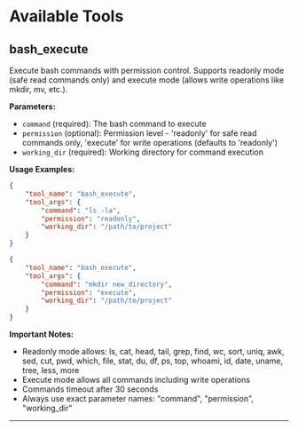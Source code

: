 # Available Tools

## bash_execute
Execute bash commands with permission control. Supports readonly mode (safe read commands only) and execute mode (allows write operations like mkdir, mv, etc.).

**Parameters:**
- `command` (required): The bash command to execute
- `permission` (optional): Permission level - 'readonly' for safe read commands only, 'execute' for write operations (defaults to 'readonly')
- `working_dir` (required): Working directory for command execution

**Usage Examples:**
```json
{
    "tool_name": "bash_execute",
    "tool_args": {
        "command": "ls -la",
        "permission": "readonly",
        "working_dir": "/path/to/project"
    }
}
```

```json
{
    "tool_name": "bash_execute", 
    "tool_args": {
        "command": "mkdir new_directory",
        "permission": "execute",
        "working_dir": "/path/to/project"
    }
}
```

**Important Notes:**
- Readonly mode allows: ls, cat, head, tail, grep, find, wc, sort, uniq, awk, sed, cut, pwd, which, file, stat, du, df, ps, top, whoami, id, date, uname, tree, less, more
- Execute mode allows all commands including write operations
- Commands timeout after 30 seconds
- Always use exact parameter names: "command", "permission", "working_dir"

---